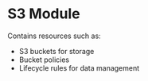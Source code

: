# S3 Module
Contains resources such as:
- S3 buckets for storage
- Bucket policies
- Lifecycle rules for data management